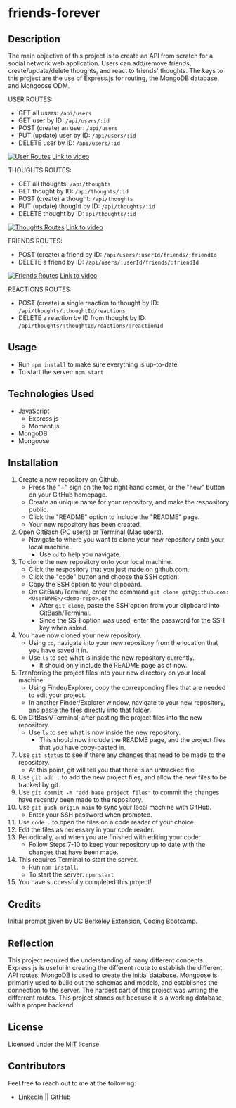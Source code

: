 # friends-forever

## Description

The main objective of this project is to create an API from scratch for a social network web application. Users can add/remove friends, create/update/delete thoughts, and react to friends' thoughts. The keys to this project are the use of Express.js for routing, the MongoDB database, and Mongoose ODM. 

USER ROUTES:
* GET all users: `/api/users`
* GET user by ID: `/api/users/:id`
* POST (create) an user: `/api/users`
* PUT (update) user by ID: `/api/users/:id` 
* DELETE user by ID: `/api/users/:id`

[![User Routes](./assets/userRoutes.gif)](https://drive.google.com/file/d/1cJOf6A5Tw4K7Nw_dq4Z0hl7aFAm7NnCk/view?usp=sharing "video")
[Link to video](https://drive.google.com/file/d/1cJOf6A5Tw4K7Nw_dq4Z0hl7aFAm7NnCk/view?usp=sharing)

THOUGHTS ROUTES: 
* GET all thoughts: `/api/thoughts`
* GET thought by ID: `/api/thoughts/:id`
* POST (create) a thought: `/api/thoughts`
* PUT (update) thought by ID: `/api/thoughts/:id`
* DELETE thought by ID: `api/thoughts/:id`

[![Thoughts Routes](./assets/thoughtsRoutes.gif)](https://drive.google.com/file/d/1qMnr_ac9gsqyugD8cOqGyXFeXbFEj8_W/view?usp=sharing "video")
[Link to video](https://drive.google.com/file/d/1qMnr_ac9gsqyugD8cOqGyXFeXbFEj8_W/view?usp=sharing)

FRIENDS ROUTES: 
* POST (create) a friend by ID: `/api/users/:userId/friends/:friendId` 
* DELETE a friend by ID: `/api/users/:userId/friends/:friendId` 

[![Friends Routes](./assets/friendsRoutes.gif)](https://drive.google.com/file/d/1Fx6NWxSPixuCTAO4NeGcvOIfDrKyo54l/view "video")
[Link to video](https://drive.google.com/file/d/1Fx6NWxSPixuCTAO4NeGcvOIfDrKyo54l/view)

REACTIONS ROUTES: 
* POST (create) a single reaction to thought by ID: `/api/thoughts/:thoughtId/reactions`
* DELETE a reaction by ID from thought by ID: `/api/thoughts/:thoughtId/reactions/:reactionId`
 
 <!-- Add in gif of route!! -->

## Usage
* Run `npm install` to make sure everything is up-to-date
* To start the server: `npm start` 

## Technologies Used
* JavaScript
    * Express.js
    * Moment.js
* MongoDB
* Mongoose 

## Installation

1. Create a new repository on Github. 
    - Press the "+" sign on the top right hand corner, or the "new" button on your GitHub homepage. 
    - Create an unique name for your repository, and make the respository public. 
    - Click the "README" option to include the "README" page. 
    - Your new repository has been created.
2. Open GitBash (PC users) or Terminal (Mac users).
    - Navigate to where you want to clone your new repository onto your local machine. 
        - Use `cd` to help you navigate. 
3. To clone the new repository onto your local machine. 
    - Click the respository that you just made on github.com.
    - Click the "code" button and choose the SSH option. 
    - Copy the SSH option to your clipboard. 
    - On GitBash/Terminal, enter the command `git clone git@github.com:<UserNAME>/<demo-repo>.git`
        - After `git clone`, paste the SSH option from your clipboard into GitBash/Terminal.
        - Since the SSH option was used, enter the password for the SSH key when asked. 
4. You have now cloned your new repository.
    - Using `cd`, navigate into your new repository from the location that you have saved it in. 
    - Use `ls` to see what is inside the new repository currently. 
        - It should only include the README page as of now.
5. Tranferring the project files into your new directory on your local machine. 
    - Using Finder/Explorer, copy the corresponding files that are needed to edit your project. 
    - In another Finder/Explorer window, navigate to your new repository, and paste the files directly into that folder. 
6. On GitBash/Terminal, after pasting the project files into the new repository. 
    - Use `ls` to see what is now inside the new repository.
        - This should now include the README page, and the project files that you have copy-pasted in. 
7. Use `git status` to see if there any changes that need to be made to the repository. 
    - At this point, git will tell you that there is an untracked file .
8. Use `git add .` to add the new project files, and allow the new files to be tracked by git.
9. Use `git commit -m "add base project files"` to commit the changes have recently been made to the repository. 
10. Use `git push origin main` to sync your local machine with GitHub. 
    - Enter your SSH password when prompted. 
11. Use `code .` to open the files on a code reader of your choice.
12. Edit the files as necessary in your code reader. 
13. Periodically, and when you are finished with editing your code: 
    - Follow Steps 7-10 to keep your repository up to date with the changes that have been made. 
14. This requires Terminal to start the server. 
    * Run `npm install`.
    * To start the server: `npm start` 
15. You have successfully completed this project!

## Credits

Initial prompt given by UC Berkeley Extension, Coding Bootcamp. 

## Reflection

This project required the understanding of many different concepts. Express.js is useful in creating the different route to establish the different API routes. MongoDB is used to create the initial database. Mongoose is primarily used to build out the schemas and models, and establishes the connection to the server. The hardest part of this project was writing the differrent routes. This project stands out because it is a working database with a proper backend. 

## License

Licensed under the [MIT](https://choosealicense.com/licenses/mit/#) license. 

## Contributors

Feel free to reach out to me at the following: 
* [LinkedIn](https://www.linkedin.com/in/snehita-kolli-0abb23b1/) || [GitHub](https://github.com/snehitak20)
